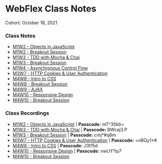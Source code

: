 # WebFlex Class Notes

Cohort: October 18, 2021

### Class Notes
* [M1W2 - Objects in JavaScript](https://github.com/clopez11/WebFlex-Lectures-October18/tree/master/M1/W2/objects-class)
* [M1W2 - Breakout Session](https://github.com/clopez11/WebFlex-Lectures-October18/tree/master/M1/W2/objects-breakout)
* [M1W3 - TDD with Mocha & Chai](https://github.com/clopez11/WebFlex-Lectures-October18/tree/master/M1/W3/tdd-class)
* [M1W3 - Breakout Session](https://github.com/clopez11/WebFlex-Lectures-October18/tree/master/M1/W3/tdd-class)
* [M1W4 - Asynchronous Control Flow](https://github.com/clopez11/WebFlex-Lectures-October18/tree/master/M1/W4/async-class)
* [M3W7 - HTTP Cookies & User Authentication](https://github.com/clopez11/WebFlex-Lectures-October18/tree/master/M3/W7)
* [M4W8 - Intro to CSS](https://github.com/clopez11/WebFlex-Lectures-October18/tree/master/M4/W8/css-class)
* [M4W8 - Breakout Session](https://github.com/clopez11/WebFlex-Lectures-October18/tree/master/M4/W8/css-breakout)
* [M4W9 - AJAX](https://github.com/clopez11/WebFlex-Lectures-October18/tree/master/M4/W9)
* [M4W10 - Responsive Design](https://github.com/clopez11/WebFlex-Lectures-October18/tree/master/M4/W10/responsive-class)
* [M4W10 - Breakout Session](https://github.com/clopez11/WebFlex-Lectures-October18/tree/master/M4/W10/responsive-breakout)

### Class Recordings
* [M1W2 - Objects in JavaScript](https://us02web.zoom.us/rec/share/oVDAVldBdnNEyInW1Yxp_Gd5G4TPnb4wu7cB1F4lJVHuFZRtnBdgK2lT0yXt97N3.QLwT8xbvt3F5NLAn) | **Passcode:** mT^35kb=
* [M1W3 - TDD with Mocha & Chai](https://us02web.zoom.us/rec/share/-vmwEOtVv-efVSJ1YeMvjlYHbLfY0CBWliZj9QZD7NqKpSuJpcAsiFXYO7xAF6Q_.D8uRb7Z5okxIKXPp) | **Passcode:** BWcaj3.P
* [M1W3 - Breakout Session](https://us02web.zoom.us/rec/share/IgmRwklP94CO2WznJDTXSKxB0hY3s29xu2R0HzwWH-4f0thA0d6p7JfeUbsuv0_0.ySYcC7TwKr4MHX72) | **Passcode:** cmj*#q6m
* [M3W7 - HTTP Cookies & User Authentication](https://us02web.zoom.us/rec/share/wCZwhv2Nzf0zaDsSj07ryafGjo54mTdrGZg7QQC9E2CEHS6o7Qx6rkoCZXc84Fc.8yd4sFp6MqCcopsa) | **Passcode:** =nBQy1*#
* [M4W8 - Intro to CSS](https://us02web.zoom.us/rec/share/qNKxkzeKfYj5RtgUMRg94coU6rbD1Fclr7cjfzjEEjBGMy58QQj98yv4j1Rq3Td_.tQHamVrw7KgCF4m1) | **Passcode:** $J3$t15d
* [M4W10 - Responsive Design](https://us02web.zoom.us/rec/share/T7TGSjotqEAhb2ut47g5JsVNAxvSjYh_SzKj3G8bO3igzBJXTn5d5fWykgDoPvQA.OHBc9ctV_x0ZSwPs) | **Passcode:** vwUY?ip7
* [M4W10 - Breakout Session](https://vimeo.com/663195344)
